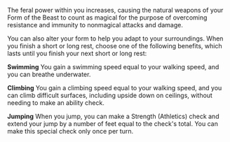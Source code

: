 The feral power within you increases, causing the natural weapons of your Form of the Beast to count as magical for the purpose of overcoming resistance and immunity to nonmagical attacks and damage.

You can also alter your form to help you adapt to your surroundings. When you finish a short or long rest, choose one of the following benefits, which lasts until you finish your next short or long rest:

**Swimming**
You gain a swimming speed equal to your walking speed, and you can breathe underwater.

**Climbing**
You gain a climbing speed equal to your walking speed, and you can climb difficult surfaces, including upside down on ceilings, without needing to make an ability check.

**Jumping**
When you jump, you can make a Strength (Athletics) check and extend your jump by a number of feet equal to the check's total. You can make this special check only once per turn.